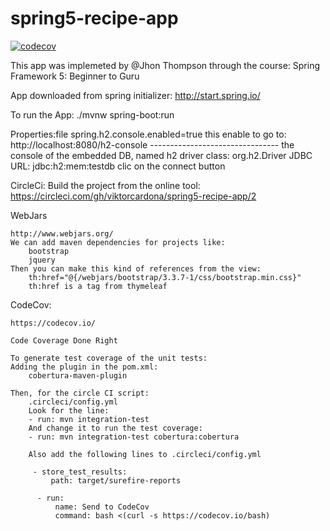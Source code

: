 # spring5-recipe-app


[![codecov](https://codecov.io/gh/viktorcardona/spring5-recipe-app/branch/master/graph/badge.svg)](https://codecov.io/gh/viktorcardona/spring5-recipe-app)

This app was implemeted by @Jhon Thompson through the course: 
Spring Framework 5: Beginner to Guru

App downloaded from spring initializer:
http://start.spring.io/

To run the App:
./mvnw spring-boot:run


Properties:file
    spring.h2.console.enabled=true
        this enable to go to:
            http://localhost:8080/h2-console
            --------------------------------
            the console of the embedded DB, named h2
                driver class: org.h2.Driver
                JDBC URL: jdbc:h2:mem:testdb
            clic on the connect button


CircleCi:
    Build the project from the online tool:
    https://circleci.com/gh/viktorcardona/spring5-recipe-app/2


WebJars

    http://www.webjars.org/
    We can add maven dependencies for projects like:
        bootstrap
        jquery
    Then you can make this kind of references from the view:
        th:href="@{/webjars/bootstrap/3.3.7-1/css/bootstrap.min.css}"
        th:href is a tag from thymeleaf

CodeCov:

    https://codecov.io/
    
    Code Coverage Done Right
    
    To generate test coverage of the unit tests:
    Adding the plugin in the pom.xml:
        cobertura-maven-plugin
    
    Then, for the circle CI script:
        .circleci/config.yml
        Look for the line:
        - run: mvn integration-test
        And change it to run the test coverage:
        - run: mvn integration-test cobertura:cobertura
        
        Also add the following lines to .circleci/config.yml
        
         - store_test_results:
             path: target/surefire-reports
        
          - run:
              name: Send to CodeCov
              command: bash <(curl -s https://codecov.io/bash)
         
         